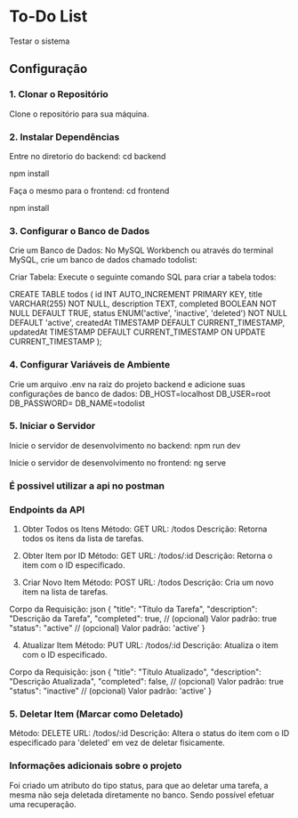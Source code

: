 # To-Do List

Testar o sistema

## Configuração

### 1. Clonar o Repositório

Clone o repositório para sua máquina.

### 2. Instalar Dependências

Entre no diretorio do backend: cd backend

npm install

Faça o mesmo para o frontend: cd frontend

npm install


### 3. Configurar o Banco de Dados

Crie um Banco de Dados: No MySQL Workbench ou através do terminal MySQL, crie um banco de dados chamado todolist:

Criar Tabela: Execute o seguinte comando SQL para criar a tabela todos:

CREATE TABLE todos (
  id INT AUTO_INCREMENT PRIMARY KEY,
  title VARCHAR(255) NOT NULL,
  description TEXT,
  completed BOOLEAN NOT NULL DEFAULT TRUE,
  status ENUM('active', 'inactive', 'deleted') NOT NULL DEFAULT 'active',
  createdAt TIMESTAMP DEFAULT CURRENT_TIMESTAMP,
  updatedAt TIMESTAMP DEFAULT CURRENT_TIMESTAMP ON UPDATE CURRENT_TIMESTAMP
);

### 4. Configurar Variáveis de Ambiente
Crie um arquivo .env na raiz do projeto backend e adicione suas configurações de banco de dados:
DB_HOST=localhost
DB_USER=root
DB_PASSWORD=
DB_NAME=todolist

### 5. Iniciar o Servidor
Inicie o servidor de desenvolvimento no backend:
npm run dev

Inicie o servidor de desenvolvimento no frontend:
ng serve


### É possivel utilizar a api no postman


### Endpoints da API
1. Obter Todos os Itens
Método: GET
URL: /todos
Descrição: Retorna todos os itens da lista de tarefas.

2. Obter Item por ID
Método: GET
URL: /todos/:id
Descrição: Retorna o item com o ID especificado.

3. Criar Novo Item
Método: POST
URL: /todos
Descrição: Cria um novo item na lista de tarefas.

Corpo da Requisição:
json
{
  "title": "Título da Tarefa",
  "description": "Descrição da Tarefa",
  "completed": true,      // (opcional) Valor padrão: true
  "status": "active"      // (opcional) Valor padrão: 'active'
}


4. Atualizar Item
Método: PUT
URL: /todos/:id
Descrição: Atualiza o item com o ID especificado.

Corpo da Requisição:
json
{
  "title": "Título Atualizado",
  "description": "Descrição Atualizada",
  "completed": false,     // (opcional) Valor padrão: true
  "status": "inactive"    // (opcional) Valor padrão: 'active'
}

### 5. Deletar Item (Marcar como Deletado)

Método: DELETE
URL: /todos/:id
Descrição: Altera o status do item com o ID especificado para 'deleted' em vez de deletar fisicamente.



### Informações adicionais sobre o projeto

Foi criado um atributo do tipo status, para que ao deletar uma tarefa, a mesma não seja deletada diretamente no banco. Sendo possível efetuar uma recuperação.
